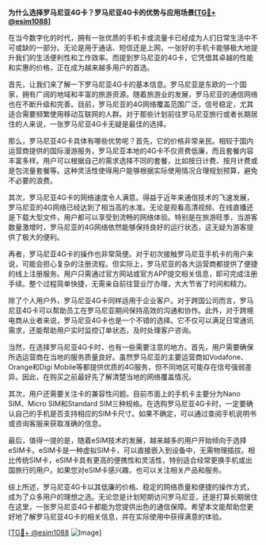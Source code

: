 **为什么选择罗马尼亚4G卡？罗马尼亚4G卡的优势与应用场景[[TG💪+ @esim1088](https://t.me/s/esim1088)]**

在当今数字化的时代，拥有一张优质的手机卡或流量卡已经成为人们日常生活中不可或缺的一部分。无论是用于通话、短信还是上网，一张好的手机卡能够极大地提升我们的生活便利性和工作效率。而提到罗马尼亚的4G卡，它凭借其卓越的性能和实惠的价格，正在成为越来越多用户的首选。

首先，让我们来了解一下罗马尼亚4G卡的基本信息。罗马尼亚是东欧的一个国家，拥有广阔的地域和丰富的旅游资源。随着旅游业的发展，罗马尼亚的通信网络也在不断升级和完善。目前，罗马尼亚的4G网络覆盖范围广泛，信号稳定，尤其适合需要频繁使用移动互联网的人群。对于那些计划前往罗马尼亚旅行或者长期居住的人来说，一张罗马尼亚4G卡无疑是最佳的选择。

那么，罗马尼亚4G卡具体有哪些优势呢？首先，它的价格非常亲民。相较于国内运营商提供的国际漫游服务，罗马尼亚本地的4G卡不仅资费低廉，而且套餐内容丰富多样。用户可以根据自己的需求选择不同的套餐，比如按日计费、按月计费或是包流量套餐等。这种灵活性使得用户能够根据实际使用情况合理规划预算，避免不必要的浪费。

其次，罗马尼亚4G卡的网络速度令人满意。得益于近年来通信技术的飞速发展，罗马尼亚的4G网络已经达到了相当高的水准。无论是观看高清视频、在线直播还是下载大型文件，用户都可以享受到流畅的网络体验。特别是在旅游旺季，当游客数量激增时，罗马尼亚的4G网络依然能够保持良好的运行状态，这无疑为游客提供了极大的便利。

再者，罗马尼亚4G卡的操作也非常简便。对于初次接触罗马尼亚手机卡的用户来说，可能会担心复杂的注册流程。但实际上，罗马尼亚的各大运营商都提供了便捷的线上注册服务。用户只需通过官方网站或官方APP提交相关信息，即可完成注册手续。整个过程简单快捷，无需亲自前往营业厅办理，大大节省了时间和精力。

除了个人用户外，罗马尼亚4G卡同样适用于企业客户。对于跨国公司而言，罗马尼亚4G卡可以帮助员工在罗马尼亚期间保持高效的沟通和协作。此外，对于跨境电商从业者来说，罗马尼亚4G卡也是一个不错的选择。它不仅可以满足日常通讯需求，还能帮助用户实时监控订单状态，及时处理客户咨询。

当然，在选择罗马尼亚4G卡时，也有一些需要注意的地方。首先，用户需要确保所选运营商在当地的服务质量良好。虽然罗马尼亚的主要运营商如Vodafone、Orange和Digi Mobile等都提供优质的4G服务，但不同地区可能存在信号强弱差异。因此，在购买之前最好先了解清楚当地的网络覆盖情况。

其次，用户还需要关注卡的兼容性问题。目前市面上的手机卡主要分为Nano SIM、Micro SIM和Standard SIM三种规格。在选购罗马尼亚4G卡时，一定要确认自己的手机是否支持相应的SIM卡尺寸。如果不确定，可以通过查阅手机说明书或咨询客服来获取准确的信息。

最后，值得一提的是，随着eSIM技术的发展，越来越多的用户开始倾向于选择eSIM卡。eSIM卡是一种虚拟SIM卡，可以直接嵌入到设备中，无需物理插拔。相比传统SIM卡，eSIM卡具有更高的便携性和灵活性，特别适合经常更换手机或出国旅行的用户。如果您对eSIM卡感兴趣，也可以关注相关产品和服务。

综上所述，罗马尼亚4G卡以其低廉的价格、稳定的网络质量和便捷的操作方式，成为了众多用户的理想之选。无论您是计划短期访问罗马尼亚，还是打算长期居住在这里，一张罗马尼亚4G卡都能为您提供出色的通信保障。希望本文能帮助您更好地了解罗马尼亚4G卡的相关信息，并在实际使用中获得满意的体验。

[[TG💪+ @esim1088](https://t.me/s/esim1088) ![Image](https://i.postimg.cc/4NQfJmqS/Snipaste-2025-05-13-00-14-12.png)]